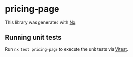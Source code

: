 # pricing-page

This library was generated with [Nx](https://nx.dev).

## Running unit tests

Run `nx test pricing-page` to execute the unit tests via [Vitest](https://vitest.dev/).
